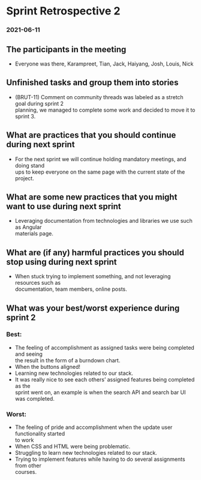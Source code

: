 # Sprint Retrospective 2
### 2021-06-11
## The participants in the meeting
* Everyone was there, Karampreet, Tian, Jack, Haiyang, Josh, Louis, Nick

## Unfinished tasks and group them into stories
* (BRUT-11) Comment on community threads was labeled as a stretch goal during sprint 2  
planning, we managed to complete some work and decided to move it to sprint 3.

## What are practices that you should continue during next sprint
* For the next sprint we will continue holding mandatory meetings, and doing stand  
ups to keep everyone on the same page with the current state of the project.

## What are some new practices that you might want to use during next sprint
* Leveraging documentation from technologies and libraries we use such as Angular  
materials page.

## What are (if any) harmful practices you should stop using during next sprint
* When stuck trying to implement something, and not leveraging resources such as   
documentation, team members, online posts.

## What was your best/worst experience during sprint 2
### Best:
* The feeling of accomplishment as assigned tasks were being completed and seeing  
the result in the form of a burndown chart.
* When the buttons aligned! 
* Learning new technologies related to our stack.
* It was really nice to see each others’ assigned features being completed as the  
sprint went on, an example is when the search API and search bar UI was completed.

### Worst: 
* The feeling of pride and accomplishment when the update user functionality started  
to work
* When CSS and HTML were being problematic. 
* Struggling to learn new technologies related to our stack.
* Trying to implement features while having to do several assignments from other  
courses.
